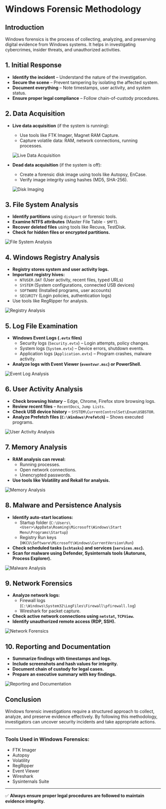 # Windows Forensic Methodology

## Introduction
Windows forensics is the process of collecting, analyzing, and preserving digital evidence from Windows systems. It helps in investigating cybercrimes, insider threats, and unauthorized activities.

## 1. Initial Response
- **Identify the incident** – Understand the nature of the investigation.
- **Secure the scene** – Prevent tampering by isolating the affected system.
- **Document everything** – Note timestamps, user activity, and system status.
- **Ensure proper legal compliance** – Follow chain-of-custody procedures.

## 2. Data Acquisition
- **Live data acquisition** (if the system is running):
  - Use tools like FTK Imager, Magnet RAM Capture.
  - Capture volatile data: RAM, network connections, running processes.
  
  ![Live Data Acquisition](https://example.com/live-data-acquisition.png)
  
- **Dead data acquisition** (if the system is off):
  - Create a forensic disk image using tools like Autopsy, EnCase.
  - Verify image integrity using hashes (MD5, SHA-256).
  
  ![Disk Imaging](https://example.com/disk-imaging.png)

## 3. File System Analysis
- **Identify partitions** using `diskpart` or forensic tools.
- **Examine NTFS attributes** (Master File Table - `$MFT`).
- **Recover deleted files** using tools like Recuva, TestDisk.
- **Check for hidden files or encrypted partitions.**

![File System Analysis](https://example.com/file-system-analysis.png)

## 4. Windows Registry Analysis
- **Registry stores system and user activity logs.**
- **Important registry hives:**
  - `NTUSER.DAT` (User activity, recent files, typed URLs)
  - `SYSTEM` (System configurations, connected USB devices)
  - `SOFTWARE` (Installed programs, user accounts)
  - `SECURITY` (Login policies, authentication logs)
- Use tools like RegRipper for analysis.

![Registry Analysis](https://example.com/registry-analysis.png)

## 5. Log File Examination
- **Windows Event Logs (`.evtx` files)**
  - Security logs (`Security.evtx`) – Login attempts, policy changes.
  - System logs (`System.evtx`) – Device errors, shutdown events.
  - Application logs (`Application.evtx`) – Program crashes, malware activity.
- **Analyze logs with Event Viewer (`eventvwr.msc`) or PowerShell.**

![Event Log Analysis](https://example.com/event-log-analysis.png)

## 6. User Activity Analysis
- **Check browsing history** – Edge, Chrome, Firefox store browsing logs.
- **Review recent files** – `RecentDocs`, `Jump Lists`.
- **Check USB device history** – `SYSTEM\CurrentControlSet\Enum\USBSTOR`.
- **Analyze Prefetch files (`C:\Windows\Prefetch`)** – Shows executed programs.

![User Activity Analysis](https://example.com/user-activity-analysis.png)

## 7. Memory Analysis
- **RAM analysis can reveal:**
  - Running processes.
  - Open network connections.
  - Unencrypted passwords.
- **Use tools like Volatility and Rekall for analysis.**

![Memory Analysis](https://example.com/memory-analysis.png)

## 8. Malware and Persistence Analysis
- **Identify auto-start locations:**
  - Startup folder (`C:\Users\<User>\AppData\Roaming\Microsoft\Windows\Start Menu\Programs\Startup`)
  - Registry Run keys (`HKCU\Software\Microsoft\Windows\CurrentVersion\Run`)
- **Check scheduled tasks (`schtasks`) and services (`services.msc`).**
- **Scan for malware using Defender, Sysinternals tools (Autoruns, Process Explorer).**

![Malware Analysis](https://example.com/malware-analysis.png)

## 9. Network Forensics
- **Analyze network logs:**
  - Firewall logs (`C:\Windows\System32\LogFiles\Firewall\pfirewall.log`)
  - Wireshark for packet capture.
- **Check active network connections using `netstat`, `TCPView`.**
- **Identify unauthorized remote access (RDP, SSH).**

![Network Forensics](https://example.com/network-forensics.png)

## 10. Reporting and Documentation
- **Summarize findings with timestamps and logs.**
- **Include screenshots and hash values for integrity.**
- **Document chain of custody for legal cases.**
- **Prepare an executive summary with key findings.**

![Reporting and Documentation](https://example.com/reporting-documentation.png)

## Conclusion
Windows forensic investigations require a structured approach to collect, analyze, and preserve evidence effectively. By following this methodology, investigators can uncover security incidents and take appropriate actions.

---
### Tools Used in Windows Forensics:
- FTK Imager
- Autopsy
- Volatility
- RegRipper
- Event Viewer
- Wireshark
- Sysinternals Suite

---
✅ **Always ensure proper legal procedures are followed to maintain evidence integrity.**
